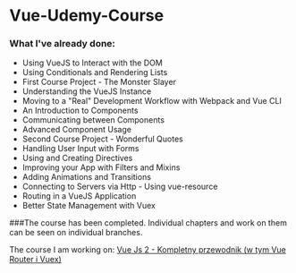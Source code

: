 # Vue-Udemy-Course

### What I've already done:
* Using VueJS to Interact with the DOM
* Using Conditionals and Rendering Lists
* First Course Project - The Monster Slayer
* Understanding the VueJS Instance
* Moving to a "Real" Development Workflow with Webpack and Vue CLI
* An Introduction to Components
* Communicating between Components
* Advanced Component Usage
* Second Course Project - Wonderful Quotes
* Handling User Input with Forms
* Using and Creating Directives
* Improving your App with Filters and Mixins
* Adding Animations and Transitions
* Connecting to Servers via Http - Using vue-resource
* Routing in a VueJS Application
* Better State Management with Vuex

###The course has been completed. Individual chapters and work on them can be seen on individual branches.

The course I am working on: [Vue Js 2 - Kompletny przewodnik (w tym Vue Router i Vuex)](https://www.udemy.com/vuejs-2-the-complete-guide/)



 
